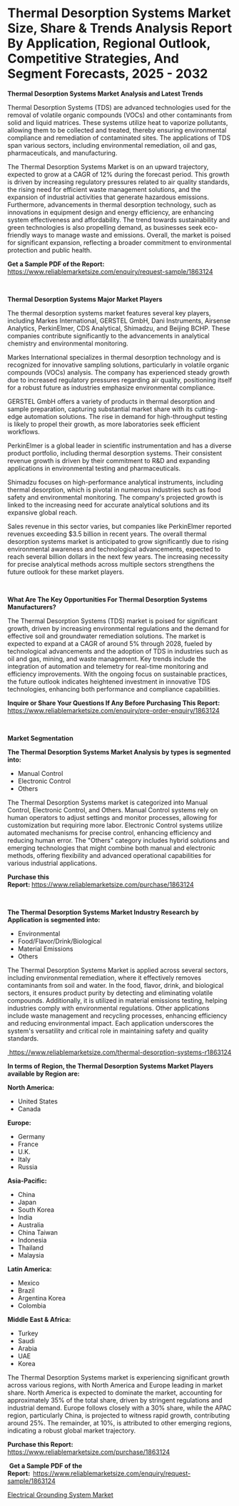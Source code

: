 <p><h1>Thermal Desorption Systems Market Size, Share & Trends Analysis Report By Application, Regional Outlook, Competitive Strategies, And Segment Forecasts, 2025 - 2032</h1></p><p><strong>Thermal Desorption Systems Market Analysis and Latest Trends</strong></p>
<p><p>Thermal Desorption Systems (TDS) are advanced technologies used for the removal of volatile organic compounds (VOCs) and other contaminants from solid and liquid matrices. These systems utilize heat to vaporize pollutants, allowing them to be collected and treated, thereby ensuring environmental compliance and remediation of contaminated sites. The applications of TDS span various sectors, including environmental remediation, oil and gas, pharmaceuticals, and manufacturing.</p><p>The Thermal Desorption Systems Market is on an upward trajectory, expected to grow at a CAGR of 12% during the forecast period. This growth is driven by increasing regulatory pressures related to air quality standards, the rising need for efficient waste management solutions, and the expansion of industrial activities that generate hazardous emissions. Furthermore, advancements in thermal desorption technology, such as innovations in equipment design and energy efficiency, are enhancing system effectiveness and affordability. The trend towards sustainability and green technologies is also propelling demand, as businesses seek eco-friendly ways to manage waste and emissions. Overall, the market is poised for significant expansion, reflecting a broader commitment to environmental protection and public health.</p></p>
<p><strong>Get a Sample PDF of the Report:&nbsp;</strong> <a href="https://www.reliablemarketsize.com/enquiry/request-sample/1863124?utm_campaign=2804&utm_medium=2&utm_source=Github&utm_content=ia&utm_term=10042025&utm_id=thermal-desorption-systems">https://www.reliablemarketsize.com/enquiry/request-sample/1863124</a></p>
<p>&nbsp;</p>
<p><strong>Thermal Desorption Systems Major Market Players</strong></p>
<p><p>The thermal desorption systems market features several key players, including Markes International, GERSTEL GmbH, Dani Instruments, Airsense Analytics, PerkinElmer, CDS Analytical, Shimadzu, and Beijing BCHP. These companies contribute significantly to the advancements in analytical chemistry and environmental monitoring.</p><p>Markes International specializes in thermal desorption technology and is recognized for innovative sampling solutions, particularly in volatile organic compounds (VOCs) analysis. The company has experienced steady growth due to increased regulatory pressures regarding air quality, positioning itself for a robust future as industries emphasize environmental compliance.</p><p>GERSTEL GmbH offers a variety of products in thermal desorption and sample preparation, capturing substantial market share with its cutting-edge automation solutions. The rise in demand for high-throughput testing is likely to propel their growth, as more laboratories seek efficient workflows.</p><p>PerkinElmer is a global leader in scientific instrumentation and has a diverse product portfolio, including thermal desorption systems. Their consistent revenue growth is driven by their commitment to R&D and expanding applications in environmental testing and pharmaceuticals.</p><p>Shimadzu focuses on high-performance analytical instruments, including thermal desorption, which is pivotal in numerous industries such as food safety and environmental monitoring. The company's projected growth is linked to the increasing need for accurate analytical solutions and its expansive global reach.</p><p>Sales revenue in this sector varies, but companies like PerkinElmer reported revenues exceeding $3.5 billion in recent years. The overall thermal desorption systems market is anticipated to grow significantly due to rising environmental awareness and technological advancements, expected to reach several billion dollars in the next few years. The increasing necessity for precise analytical methods across multiple sectors strengthens the future outlook for these market players.</p></p>
<p>&nbsp;</p>
<p><strong>What Are The Key Opportunities For Thermal Desorption Systems Manufacturers?</strong></p>
<p><p>The Thermal Desorption Systems (TDS) market is poised for significant growth, driven by increasing environmental regulations and the demand for effective soil and groundwater remediation solutions. The market is expected to expand at a CAGR of around 5% through 2028, fueled by technological advancements and the adoption of TDS in industries such as oil and gas, mining, and waste management. Key trends include the integration of automation and telemetry for real-time monitoring and efficiency improvements. With the ongoing focus on sustainable practices, the future outlook indicates heightened investment in innovative TDS technologies, enhancing both performance and compliance capabilities.</p></p>
<p><strong>Inquire or Share Your Questions If Any Before Purchasing This Report:</strong> <a href="https://www.reliablemarketsize.com/enquiry/pre-order-enquiry/1863124?utm_campaign=2804&utm_medium=2&utm_source=Github&utm_content=ia&utm_term=10042025&utm_id=thermal-desorption-systems">https://www.reliablemarketsize.com/enquiry/pre-order-enquiry/1863124</a></p>
<p>&nbsp;</p>
<p><strong>Market Segmentation</strong></p>
<p><strong>The Thermal Desorption Systems Market Analysis by types is segmented into:</strong></p>
<p><ul><li>Manual Control</li><li>Electronic Control</li><li>Others</li></ul></p>
<p><p>The Thermal Desorption Systems market is categorized into Manual Control, Electronic Control, and Others. Manual Control systems rely on human operators to adjust settings and monitor processes, allowing for customization but requiring more labor. Electronic Control systems utilize automated mechanisms for precise control, enhancing efficiency and reducing human error. The "Others" category includes hybrid solutions and emerging technologies that might combine both manual and electronic methods, offering flexibility and advanced operational capabilities for various industrial applications.</p></p>
<p><strong>Purchase this Report:&nbsp;</strong><a href="https://www.reliablemarketsize.com/purchase/1863124?utm_campaign=2804&utm_medium=2&utm_source=Github&utm_content=ia&utm_term=10042025&utm_id=thermal-desorption-systems">https://www.reliablemarketsize.com/purchase/1863124</a></p>
<p>&nbsp;</p>
<p><strong>The Thermal Desorption Systems Market Industry Research by Application is segmented into:</strong></p>
<p><ul><li>Environmental</li><li>Food/Flavor/Drink/Biological</li><li>Material Emissions</li><li>Others</li></ul></p>
<p><p>The Thermal Desorption Systems Market is applied across several sectors, including environmental remediation, where it effectively removes contaminants from soil and water. In the food, flavor, drink, and biological sectors, it ensures product purity by detecting and eliminating volatile compounds. Additionally, it is utilized in material emissions testing, helping industries comply with environmental regulations. Other applications include waste management and recycling processes, enhancing efficiency and reducing environmental impact. Each application underscores the system's versatility and critical role in maintaining safety and quality standards.</p></p>
<p><a href="https://www.reliablemarketsize.com/thermal-desorption-systems-r1863124?utm_campaign=2804&utm_medium=2&utm_source=Github&utm_content=ia&utm_term=10042025&utm_id=thermal-desorption-systems">&nbsp;https://www.reliablemarketsize.com/thermal-desorption-systems-r1863124</a></p>
<p><strong>In terms of Region, the Thermal Desorption Systems Market Players available by Region are:</strong></p>
<p>
    <p> <strong> North America: </strong>
        <ul>
            <li>United States</li>
            <li>Canada</li>
        </ul>
        </p> 
    <p> <strong> Europe: </strong>
        <ul>
            <li>Germany</li>
            <li>France</li>
            <li>U.K.</li>
            <li>Italy</li>
            <li>Russia</li>
        </ul>
        </p> 
    <p> <strong> Asia-Pacific: </strong>
        <ul>
            <li>China</li>
            <li>Japan</li>
            <li>South Korea</li>
            <li>India</li>
            <li>Australia</li>
            <li>China Taiwan</li>
            <li>Indonesia</li>
            <li>Thailand</li>
            <li>Malaysia</li>
        </ul>
        </p> 
    <p> <strong> Latin America: </strong>
        <ul>
            <li>Mexico</li>
            <li>Brazil</li>
            <li>Argentina Korea</li>
            <li>Colombia</li>
        </ul>
        </p> 
    <p> <strong> Middle East & Africa: </strong>
        <ul>
            <li>Turkey</li>
            <li>Saudi</li>
            <li>Arabia</li>
            <li>UAE</li>
            <li>Korea</li>
        </ul>
    </p>
    </p>
<p><p>The Thermal Desorption Systems market is experiencing significant growth across various regions, with North America and Europe leading in market share. North America is expected to dominate the market, accounting for approximately 35% of the total share, driven by stringent regulations and industrial demand. Europe follows closely with a 30% share, while the APAC region, particularly China, is projected to witness rapid growth, contributing around 25%. The remainder, at 10%, is attributed to other emerging regions, indicating a robust global market trajectory.</p></p>
<p><strong>Purchase this Report: </strong><a href="https://www.reliablemarketsize.com/purchase/1863124?utm_campaign=2804&utm_medium=2&utm_source=Github&utm_content=ia&utm_term=10042025&utm_id=thermal-desorption-systems">https://www.reliablemarketsize.com/purchase/1863124</a></p>
<p>&nbsp;<strong>Get a Sample PDF of the Report:&nbsp;&nbsp;</strong><a href="https://www.reliablemarketsize.com/enquiry/request-sample/1863124?utm_campaign=2804&utm_medium=2&utm_source=Github&utm_content=ia&utm_term=10042025&utm_id=thermal-desorption-systems">https://www.reliablemarketsize.com/enquiry/request-sample/1863124</a></p>
<p><strong></strong></p>
<p><p><a href="https://github.com/achilekirwan/Market-Research-Report-List-1/blob/main/electrical-grounding-system-market.md?utm_campaign=2804&utm_medium=2&utm_source=Github&utm_content=ia&utm_term=10042025&utm_id=thermal-desorption-systems">Electrical Grounding System Market</a></p></p>